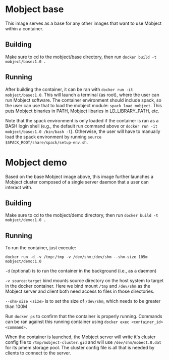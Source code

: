 # Mobject base

This image serves as a base for any other images that want to use Mobject
within a container. 

## Building

Make sure to cd to the mobject/base directory, then run
`docker build -t mobject/base:1.0 .`

## Running

After building the container, it can be ran with `docker run -it mobject/base:1.0`.
This will launch a terminal (as root), where the user can run Mobject software.
The container environment should include spack, so the user can use that to load
the mobject module: `spack load mobject`. This puts Mobject binaries in PATH,
Mobject libaries in LD_LIBRARY_PATH, etc.

Note that the spack environment is only loaded if the container is ran as a BASH
login shell (e.g., the default run command above or
`docker run -it mobject/base:1.0 /bin/bash -l`). Otherwise, the user will have
to manually load the spack environment by running
`source $SPACK_ROOT/share/spack/setup-env.sh`.

# Mobject demo 

Based on the base Mobject image above, this image further launches a Mobject
cluster composed of a single server daemon that a user can interact with.

## Building

Make sure to cd to the mobject/demo directory, then run
`docker build -t mobject/demo:1.0 .`

## Running

To run the container, just execute:

`docker run -d -v /tmp:/tmp -v /dev/shm:/dev/shm --shm-size 105m mobject/demo:1.0`

`-d` (optional) is to run the container in the background (i.e., as a daemon)

`-v source:target` bind mounts source directory on the host system to target in the docker container.
Here we bind mount `/tmp` and `/dev/shm` as the Mobject server and client both need access to files in those directories.

`--shm-size <size>` is to set the size of `/dev/shm`, which needs to be greater than 100M

Run `docker ps` to confirm that the container is properly running. Commands can be ran
against this running container using `docker exec <container_id> <command>`.

When the container is launched, the Mobject server will write it's cluster config file to
`/tmp/mobject-cluster.gid` and will use `/dev/shm/mobect.0.dat` for its pmem storage pool.
The cluster config file is all that is needed by clients to connect to the server.
